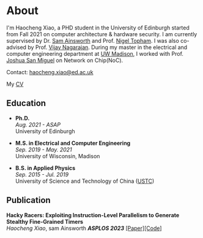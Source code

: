 # About

I'm Haocheng Xiao, a PHD student in the University of Edinburgh started from Fall 2021 on computer architecture & hardware security. I am currently supervised by Dr. [Sam Ainsworth](https://homepages.inf.ed.ac.uk/sainswo2/) and Prof. [Nigel Topham](https://homepages.inf.ed.ac.uk/npt/). I was also co-advised by Prof. [Vijay Nagarajan](https://homepages.inf.ed.ac.uk/vnagaraj/). During my master in the electrical and computer engineering department at [UW Madison](https://www.engr.wisc.edu/department/electrical-computer-engineering/), I worked with Prof. [Joshua San Miguel](https://jsm.ece.wisc.edu/) on Network on Chip(NoC).

Contact: haocheng.xiao@ed.ac.uk

<p>
  My
  <a href="/haocheng.pdf">CV</a>
</p>

## Education

- **Ph.D.**  
 *Aug. 2021 - ASAP*    
University of Edinburgh

- **M.S. in Electrical and Computer Engineering**  
 *Sep. 2019 - May. 2021*    
University of Wisconsin, Madison

- **B.S. in Applied Physics**  
 *Sep. 2015 - Jul. 2019*  
University of Science and Technology of China ([USTC](https://en.ustc.edu.cn))

## Publication

 **Hacky Racers: Exploiting Instruction-Level Parallelism to Generate Stealthy Fine-Grained Timers**  
 *Haocheng Xiao*, sam Ainsworth
 ***ASPLOS 2023*** [[Paper]](https://arxiv.org/abs/2211.14647)[[Code]](https://github.com/FxPiGaAo/Hacky-Racer)
